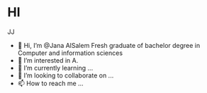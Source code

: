 # HI 


JJ



- 👋 Hi, I’m @Jana AlSalem
Fresh graduate of bachelor degree in
Computer and information sciences
- 👀 I’m interested in A.
- 🌱 I’m currently learning ...
- 💞️ I’m looking to collaborate on ...
- 📫 How to reach me ...

<!---
JanaYAlSalem/JanaYAlSalem is a ✨ special ✨ repository because its `README.md` (this file) appears on your GitHub profile.
You can click the Preview link to take a look at your changes.
--->
